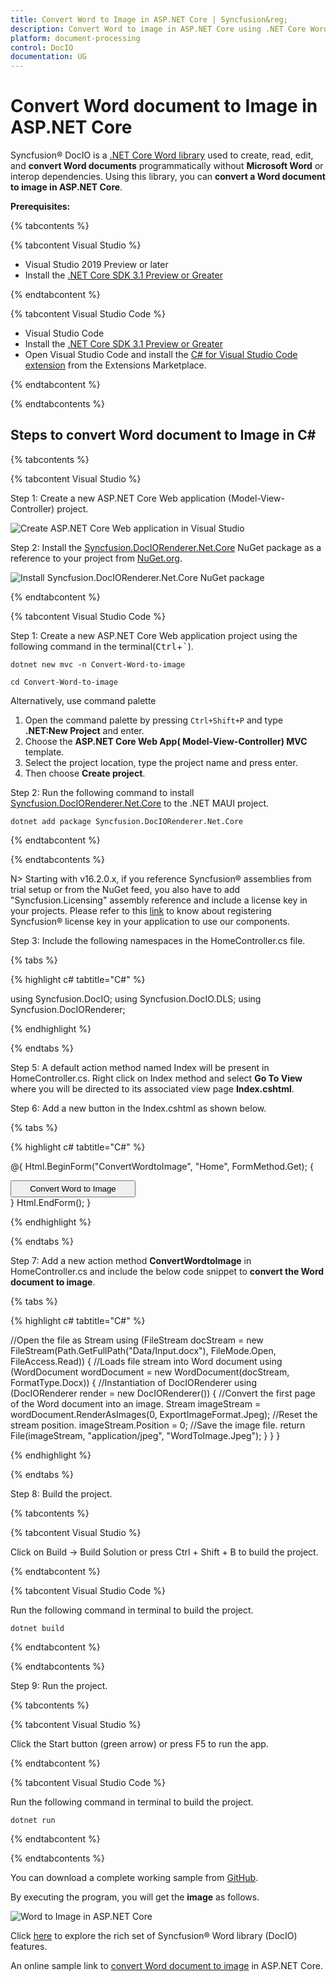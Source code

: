 ```yaml
---
title: Convert Word to Image in ASP.NET Core | Syncfusion&reg;
description: Convert Word to image in ASP.NET Core using .NET Core Word (DocIO) library without Microsoft Word or interop dependencies.
platform: document-processing
control: DocIO
documentation: UG
---
```


# Convert Word document to Image in ASP.NET Core

Syncfusion&reg; DocIO is a [.NET Core Word library](https://www.syncfusion.com/document-processing/word-framework/net-core/word-library) used to create, read, edit, and **convert Word documents** programmatically without **Microsoft Word** or interop dependencies. Using this library, you can **convert a Word document to image in ASP.NET Core**.

**Prerequisites:**

{% tabcontents %}

{% tabcontent Visual Studio %}

* Visual Studio 2019 Preview or later
* Install the [.NET Core SDK 3.1 Preview or Greater](https://dotnet.microsoft.com/en-us/download/dotnet/3.1)
  
{% endtabcontent %}

{% tabcontent Visual Studio Code %}

* Visual Studio Code
* Install the [.NET Core SDK 3.1 Preview or Greater](https://dotnet.microsoft.com/en-us/download/dotnet/3.1)
* Open Visual Studio Code and install the [C# for Visual Studio Code extension](https://marketplace.visualstudio.com/items?itemName=ms-dotnettools.csharp) from the Extensions Marketplace.
  
{% endtabcontent %}

{% endtabcontents %}

## Steps to convert Word document to Image in C#

{% tabcontents %}

{% tabcontent Visual Studio %}

Step 1: Create a new ASP.NET Core Web application (Model-View-Controller) project.

![Create ASP.NET Core Web application in Visual Studio](ASP-NET-Core_images/CreateProjectforConversion.png)

Step 2: Install the [Syncfusion.DocIORenderer.Net.Core](https://www.nuget.org/packages/Syncfusion.DocIORenderer.Net.Core) NuGet package as a reference to your project from [NuGet.org](https://www.nuget.org/).

![Install Syncfusion.DocIORenderer.Net.Core NuGet package](ASP-NET-Core_images/NugetPackage.png)

{% endtabcontent %}
 

{% tabcontent Visual Studio Code %}

Step 1: Create a new ASP.NET Core Web application project using the following command in the terminal(<kbd>Ctrl</kbd>+<kbd>`</kbd>).

```
dotnet new mvc -n Convert-Word-to-image
```

```
cd Convert-Word-to-image
```

Alternatively, use command palette
1. Open the command palette by pressing `Ctrl+Shift+P` and type **.NET:New Project** and enter.
2. Choose the **ASP.NET Core Web App( Model-View-Controller) MVC** template.
3. Select the project location, type the project name and press enter.
4. Then choose **Create project**.

Step 2: Run the following command to install [Syncfusion.DocIORenderer.Net.Core](https://www.nuget.org/packages/Syncfusion.DocIORenderer.Net.Core) to the .NET MAUI project.

```
dotnet add package Syncfusion.DocIORenderer.Net.Core
```

{% endtabcontent %}
 
{% endtabcontents %}

N> Starting with v16.2.0.x, if you reference Syncfusion&reg; assemblies from trial setup or from the NuGet feed, you also have to add "Syncfusion.Licensing" assembly reference and include a license key in your projects. Please refer to this [link](https://help.syncfusion.com/common/essential-studio/licensing/overview) to know about registering Syncfusion&reg; license key in your application to use our components.

Step 3: Include the following namespaces in the HomeController.cs file.

{% tabs %}

{% highlight c# tabtitle="C#" %}

using Syncfusion.DocIO;
using Syncfusion.DocIO.DLS;
using Syncfusion.DocIORenderer;

{% endhighlight %}

{% endtabs %}

Step 5: A default action method named Index will be present in HomeController.cs. Right click on Index method and select **Go To View** where you will be directed to its associated view page **Index.cshtml**.

Step 6: Add a new button in the Index.cshtml as shown below.

{% tabs %}

{% highlight c# tabtitle="C#" %}

@{
    Html.BeginForm("ConvertWordtoImage", "Home", FormMethod.Get);
    {
        <div>
            <input type="submit" value="Convert Word to Image" style="width:200px;height:27px" />
        </div>
    }
    Html.EndForm();
}

{% endhighlight %}

{% endtabs %}

Step 7: Add a new action method **ConvertWordtoImage** in HomeController.cs and include the below code snippet to **convert the Word document to image**.

{% tabs %}

{% highlight c# tabtitle="C#" %}

//Open the file as Stream
using (FileStream docStream = new FileStream(Path.GetFullPath("Data/Input.docx"), FileMode.Open, FileAccess.Read))
{
    //Loads file stream into Word document
    using (WordDocument wordDocument = new WordDocument(docStream, FormatType.Docx))
    {
        //Instantiation of DocIORenderer
        using (DocIORenderer render = new DocIORenderer())
        {
            //Convert the first page of the Word document into an image.
            Stream imageStream = wordDocument.RenderAsImages(0, ExportImageFormat.Jpeg);
            //Reset the stream position.
            imageStream.Position = 0;
            //Save the image file.
            return File(imageStream, "application/jpeg", "WordToImage.Jpeg");
        }
    }
}

{% endhighlight %}

{% endtabs %}

Step 8: Build the project.

{% tabcontents %}

{% tabcontent Visual Studio %}

Click on Build → Build Solution or press Ctrl + Shift + B to build the project.

{% endtabcontent %}
 
{% tabcontent Visual Studio Code %}

Run the following command in terminal to build the project.

```
dotnet build
```

{% endtabcontent %}
 
{% endtabcontents %}

Step 9: Run the project.

{% tabcontents %}

{% tabcontent Visual Studio %}

Click the Start button (green arrow) or press F5 to run the app.

{% endtabcontent %}

{% tabcontent Visual Studio Code %}

Run the following command in terminal to build the project.

```
dotnet run
```
{% endtabcontent %}

{% endtabcontents %}

You can download a complete working sample from [GitHub](https://github.com/SyncfusionExamples/DocIO-Examples/tree/main/Word-to-Image-conversion/Convert-Word-to-image/ASP.NET-Core).

By executing the program, you will get the **image** as follows.

![Word to Image in ASP.NET Core](WordToPDF_images/Output-WordtoImage.png)

Click [here](https://www.syncfusion.com/document-processing/word-framework/net-core) to explore the rich set of Syncfusion&reg; Word library (DocIO) features. 

An online sample link to [convert Word document to image](https://ej2.syncfusion.com/aspnetcore/Word/WordToImage#/material3) in ASP.NET Core.
